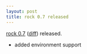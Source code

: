 ```yaml
---
layout: post
title: rock 0.7 released
---
```


[rock 0.7][pypi] ([diff][diff]) released.

 - added environment support

[pypi]: http://pypi.python.org/pypi/rock/0.7.0
[diff]: https://github.com/rockplatform/rock/compare/0.6.0...0.7.0
